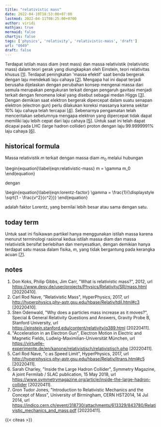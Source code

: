 ```yaml
---
title: "relativistic mass"
date: 2022-04-10T18:53:00+07:00
lastmod: 2022-04-11T08:25:00+0700
author: viridi
mathjax: true
mermaid: false
chartjs: false
tags: ['physics', 'relativity', 'relativistic-mass', 'draft']
url: "0049"
draft: false
---
```

Terdapat istilah mass diam (rest mass) dan massa relativistik (relativistic mass) dalam teori gerak yang diungkapkan oleh Einstein, teori relativitas khusus [[1](#r01)]. Terdapat peningkatan 'massa efektif' saat benda bergerak dengan laju mendekati laju cahaya [[2](#r02)]. Mengapa hal ini dapat terjadi berusaha dijelaskan dengan perubahan konsep mengenai massa dari semula merupakan pengukuran terkait dengan pengaruh gavitasi menjadi terkait dengan fenomena lokal yang disebut sebagai medan Higgs [[3](#r03)]. Dengan demikian saat elektron bergerak dipercepat dalam suatu senapan elektron (electron gun) perlu dilakukan koreksi massanya karena sekitar 10% laju cahaya telah tercapai [[4](#r04)]. Sebenarnya pengamatan telah menceritakan sebelumnya mengapa elektron yang dipercepat tidak dapat memiliki laju lebih cepat dari laju cahaya [[5](#r05)]. Untuk saat ini telah dapat dicapai pada LHC (large hadron collider) proton dengan laju  99.9999991% laju cahaya [[6](#r06)].


## historical formula
Massa relativistik $m$ terkait dengan massa diam $m_0$ melalui hubungan

\begin{equation}\label{eqn:relativistic-mass}
m = \gamma m_0
\end{equation}

dengan

\begin{equation}\label{eqn:lorentz-factor}
\gamma = \frac{1}{\displaystyle \sqrt{1 - \frac{v^2}{c^2}}}
\end{equation}

adalah faktor Lorentz, yang bernilai lebih besar atau sama dengan satu.


## today term
Untuk saat ini fisikawan partikel hanya menggunakan istilah massa karena menurut terminologi rasional kedua istilah massa diam dan massa relativistik bersifat berlebihan dan menyesatkan, dengan demikian hanya terdapat satu massa dalam fisika, $m$, yang tidak bergantung pada kerangka acuan [[7](#r07)].


## notes
1. <a name='r01'></a>Don Koks, Philip Gibbs, Jim Carr, "What is relativistic mass?", 2012, url <https://www.desy.de/user/projects/Physics/Relativity/SR/mass.html> [20220410].
2. <a name='r02'></a>Carl Rod Nave, "Relativistic Mass", HyperPhysics, 2017, url <http://hyperphysics.phy-astr.gsu.edu/hbase/Relativ/tdil.html#c3> [20220410].
3. <a name='r03'></a>Sten Odenwald, "Why does a particles mass increase as it moves?", Special & General Relativity Questions and Answers, Gravity Probe B, Stanford University, url <https://einstein.stanford.edu/content/relativity/q389.html> [20220411].
4. <a name='r04'></a>"Acceleration in an Electron Gun", Electron Motion in Electric and Magnetic Fields, Ludwig-Maximilian-Universität München, url <https://virtuelle-experimente.de/en/kanone/relativistisch/relativistisch.php> [20220411].
5. <a name='r05'></a>Carl Rod Nave, "c as Speed Limit", HyperPhysics, 2017, url <http://hyperphysics.phy-astr.gsu.edu/hbase/Relativ/ltrans.html#c5> [20220411].
6. <a name='r06'></a>Sarah Charley, "Inside the Large Hadron Collider", Symmetry Magazine, A joint Fermilab / SLAC publication, 15 May 2018, url <https://www.symmetrymagazine.org/article/inside-the-large-hadron-collider> [20220411].
7. <a name='r07'></a>Gron Tudor Jones, "Introduction to Relativistic Mechanics  and the Concept of Mass", University of Birmingham, CERN HST2014, 14 Jul 2014, url <https://indico.cern.ch/event/318730/attachments/613329/843780/Relativistic_mechanics_and_mass.pdf> [20220411].

{{< citeas >}}
